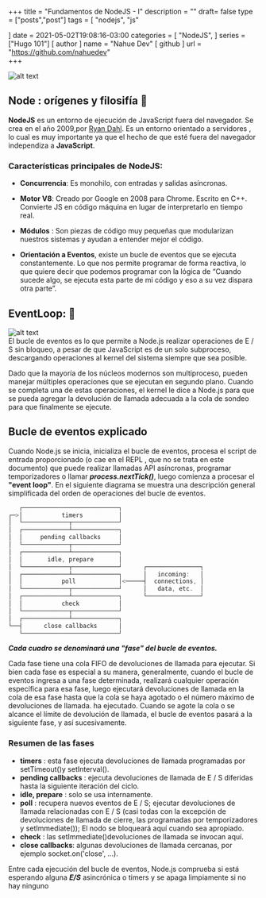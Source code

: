 +++
title = "Fundamentos de NodeJS - I"
description = ""
draft= false
type = ["posts","post"]
tags = [
    "nodejs",
    "js"
    
]
date = 2021-05-02T19:08:16-03:00
categories = [
    "NodeJS",
]
series = ["Hugo 101"]
[ author ]
  name = "Nahue Dev"
[ github ]
  url = "https://github.com/nahuedev"  
+++

![alt text](https://upload.wikimedia.org/wikipedia/commons/d/d9/Node.js_logo.svg "NodeJs")


## Node : orígenes y filosifía 🚀



**NodeJS** es un entorno de ejecución de JavaScript fuera del navegador. Se crea en el año 2009,por [Ryan Dahl][Ryan Dahl]. Es un entorno orientado a servidores , lo cual es  muy importante ya que  el hecho de que esté fuera del navegador independiza a **JavaScript**.

### Características principales de NodeJS:

- **Concurrencia**: Es monohilo, con entradas y salidas asíncronas.

- **Motor V8**: Creado por Google en 2008 para Chrome. Escrito en C++. Convierte JS en código máquina en lugar de interpretarlo en tiempo real.

- **Módulos** : Son piezas de código muy pequeñas que modularizan nuestros sistemas y ayudan a entender mejor el código.

- **Orientación a Eventos**, existe un bucle de eventos que se ejecuta constantemente. Lo que nos permite programar de forma reactiva, lo que quiere decir que podemos programar con la lógica de “Cuando sucede algo, se ejecuta esta parte de mi código y eso a su vez dispara otra parte”.



[Ryan Dahl]: https://en.wikipedia.org/wiki/Ryan_Dahl


## EventLoop: 🔁  
  
![alt text](https://i.ibb.co/j42621b/event-loop.png "EventLoop")    
El bucle de eventos es lo que permite a Node.js realizar operaciones de E / S sin bloqueo, a pesar de que JavaScript es de un solo subproceso, descargando operaciones al kernel del sistema siempre que sea posible.

Dado que la mayoría de los núcleos modernos son multiproceso, pueden manejar múltiples operaciones que se ejecutan en segundo plano. Cuando se completa una de estas operaciones, el kernel le dice a Node.js para que se pueda agregar la devolución de llamada adecuada a la cola de sondeo para que finalmente se ejecute.  
## Bucle de eventos explicado
Cuando Node.js se inicia, inicializa el bucle de eventos, procesa el script de entrada proporcionado (o cae en el REPL , que no se trata en este documento) que puede realizar llamadas API asíncronas, programar temporizadores o llamar ***process.nextTick()***, luego comienza a procesar el **"event loop"**.
En el siguiente diagrama se muestra una descripción general simplificada del orden de operaciones del bucle de eventos.

```c
   ┌───────────────────────────┐
┌─>│           timers          │
│  └─────────────┬─────────────┘
│  ┌─────────────┴─────────────┐
│  │     pending callbacks     │
│  └─────────────┬─────────────┘
│  ┌─────────────┴─────────────┐
│  │       idle, prepare       │
│  └─────────────┬─────────────┘      ┌───────────────┐
│  ┌─────────────┴─────────────┐      │   incoming:   │
│  │           poll            │<─────┤  connections, │
│  └─────────────┬─────────────┘      │   data, etc.  │
│  ┌─────────────┴─────────────┐      └───────────────┘
│  │           check           │
│  └─────────────┬─────────────┘
│  ┌─────────────┴─────────────┐
└──┤      close callbacks      │
   └───────────────────────────┘
```  
***Cada cuadro se denominará una "fase" del bucle de eventos.***   

Cada fase tiene una cola FIFO de devoluciones de llamada para ejecutar. Si bien cada fase es especial a su manera, generalmente, cuando el bucle de eventos ingresa a una fase determinada, realizará cualquier operación específica para esa fase, luego ejecutará devoluciones de llamada en la cola de esa fase hasta que la cola se haya agotado o el número máximo de devoluciones de llamada. ha ejecutado. Cuando se agote la cola o se alcance el límite de devolución de llamada, el bucle de eventos pasará a la siguiente fase, y así sucesivamente.  
### Resumen de las fases  
- **timers** : esta fase ejecuta devoluciones de llamada programadas por setTimeout()y setInterval().
- **pending callbacks** : ejecuta devoluciones de llamada de E / S diferidas hasta la siguiente iteración del ciclo.
- **idle, prepare** : solo se usa internamente.
- **poll** : recupera nuevos eventos de E / S; ejecutar devoluciones de llamada relacionadas con E / S (casi todas con la excepción de devoluciones de llamada de cierre, las programadas por temporizadores y setImmediate()); El nodo se bloqueará aquí cuando sea apropiado.
- **check** : las setImmediate()devoluciones de llamada se invocan aquí.
- **close callbacks**: algunas devoluciones de llamada cercanas, por ejemplo socket.on('close', ...).

Entre cada ejecución del bucle de eventos, Node.js comprueba si está esperando alguna ***E/S*** asincrónica o timers y se apaga limpiamente si no hay ninguno

